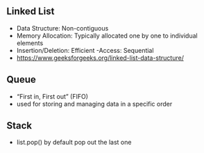 ## Linked List
- Data Structure: Non-contiguous
- Memory Allocation: Typically allocated one by one to individual elements
- Insertion/Deletion: Efficient
-Access: Sequential
- https://www.geeksforgeeks.org/linked-list-data-structure/

## Queue
 - “First in, First out” (FIFO)
 - used for storing and managing data in a specific order

## Stack
- list.pop() by default pop out the last one
